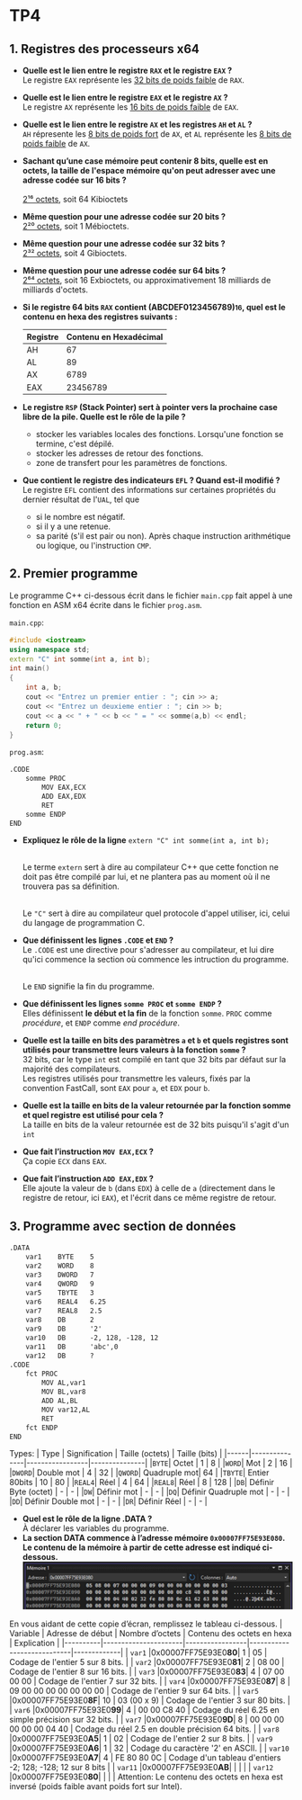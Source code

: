 # TP4
## 1. Registres des processeurs x64
- **Quelle est le lien entre le registre `RAX` et le registre `EAX` ?**
	<br>Le registre `EAX` représente les <u>32 bits de poids faible</u> de `RAX`.
- **Quelle est le lien entre le registre `EAX` et le registre `AX` ?** 
	<br>Le registre `AX` représente les <u>16 bits de poids faible</u> de `EAX`.
- **Quelle est le lien entre le registre `AX` et les registres `AH` et `AL` ?**
	<br>`AH` répresente les <u>8 bits de poids fort</u> de `AX`, et `AL` représente les <u>8 bits de poids faible</u> de `AX`.
- **Sachant qu’une case mémoire peut contenir 8 bits, quelle est en octets, la taille de l'espace mémoire qu'on peut adresser avec une adresse codée sur 16 bits ?**	
	<br><u>2¹⁶ octets</u>, soit 64 Kibioctets
- **Même question pour une adresse codée sur 20 bits ?** 
	<br><u>2²⁰ octets</u>, soit 1 Mébioctets.
- **Même question pour une adresse codée sur 32 bits ?** 
	<br><u>2³² octets</u>, soit 4 Gibioctets.
- **Même question pour une adresse codée sur 64 bits ?** 
	<br><u>2⁶⁴ octets</u>, soit 16 Exbioctets, ou approximativement 18 milliards de milliards d'octets.
- **Si le registre 64 bits `RAX` contient (ABCDEF0123456789)<small>16</small>, quel est le contenu en hexa des registres suivants :**

	| Registre | Contenu en Hexadécimal |
	|----------|------------------------|
	| AH       | 67                     |
	| AL       | 89                     |
	| AX       | 6789                   |
	| EAX      | 23456789               |

- **Le registre `RSP` (Stack Pointer) sert à pointer vers la prochaine case libre de la pile. Quelle est le rôle de la pile ?**
	- stocker les variables locales des fonctions. Lorsqu'une fonction se termine, c'est dépilé.
	- stocker les adresses de retour des fonctions.
	- zone de transfert pour les paramètres de fonctions.
- **Que contient le registre des indicateurs `EFL` ? Quand est-il modifié ?**
	<br>Le registre `EFL` contient des informations sur certaines propriétés du dernier résultat de l'`UAL`, tel que
	- si le nombre est négatif.
	- si il y a une retenue.
	- sa parité (s'il est pair ou non).
	Après chaque instruction arithmétique ou logique, ou l'instruction `CMP`.
## 2. Premier programme
Le programme C++ ci-dessous écrit dans le fichier `main.cpp` fait appel à une fonction en ASM x64 écrite dans le fichier `prog.asm`.
 
`main.cpp`:
```cpp
#include <iostream>
using namespace std;
extern "C" int somme(int a, int b);
int main()
{
	int a, b;
	cout << "Entrez un premier entier : "; cin >> a;
	cout << "Entrez un deuxieme entier : "; cin >> b;
	cout << a << " + " << b << " = " << somme(a,b) << endl;
	return 0;
}
```

`prog.asm`:
```x86asm
.CODE
	somme PROC
		MOV EAX,ECX
		ADD EAX,EDX
		RET
	somme ENDP
END
```

- **Expliquez le rôle de la ligne** ```extern "C" int somme(int a, int b);```

	<br>Le terme `extern` sert à dire au compilateur C++ que cette fonction ne doit pas être compilé par lui, et ne plantera pas au moment où il ne trouvera pas sa définition.

	<br>Le `"C"` sert à dire au compilateur quel protocole d'appel utiliser, ici, celui du langage de programmation C.

- **Que définissent les lignes `.CODE` et `END` ?**
	<br>Le `.CODE` est une directive pour s'adresser au compilateur, et lui dire qu'ici commence la section où commence les intruction du programme.

	<br>Le `END` signifie la fin du programme.
- **Que définissent les lignes `somme PROC` et `somme ENDP` ?**
	<br>Elles définissent **le début et la fin** de la fonction `somme`. `PROC` comme *procédure*, et `ENDP` comme *end procédure*.

- **Quelle est la taille en bits des paramètres `a` et `b` et quels registres sont utilisés pour transmettre leurs valeurs à la fonction `somme` ?**
	<br>32 bits, car le type `int` est compilé en tant que 32 bits par défaut sur la majorité des compilateurs. 
	<br>Les registres utilisés pour transmettre les valeurs, fixés par la convention FastCall, sont `EAX` pour `a`, et `EDX` pour `b`.

- **Quelle est la taille en bits de la valeur retournée par la fonction somme et quel registre est utilisé pour cela ?**
	<br>La taille en bits de la valeur retournée est de 32 bits puisqu'il s'agit d'un `int`
- **Que fait l’instruction `MOV EAX,ECX` ?**
	<br>Ça copie `ECX` dans `EAX`.
- **Que fait l’instruction `ADD EAX,EDX` ?**
	<br>Elle ajoute la valeur de `b` (dans `EDX`) à celle de `a` (directement dans le registre de retour, ici `EAX`), et l'écrit dans ce même registre de retour.

## 3. Programme avec section de données
```x86asm
.DATA
	var1	BYTE	5
	var2	WORD	8
	var3	DWORD	7
	var4	QWORD	9
	var5	TBYTE	3
	var6	REAL4	6.25
	var7	REAL8	2.5
	var8	DB		2
	var9	DB		'2'
	var10	DB		-2, 128, -128, 12
	var11	DB		'abc',0
	var12	DB		?
.CODE
	fct PROC
		MOV AL,var1
		MOV BL,var8
		ADD AL,BL
		MOV var12,AL
		RET
	fct ENDP
END
```
Types: 
| Type | Signification | Taille (octets) | Taille (bits) |
|------|---------------|-----------------|---------------|
|`BYTE`| Octet | 1 | 8 |
|`WORD`| Mot | 2 | 16 |
|`DWORD`| Double mot | 4 | 32 |
|`QWORD`| Quadruple mot| 64 |
|`TBYTE`| Entier 80bits | 10 | 80 |
|`REAL4`| Réel | 4 | 64 |
|`REAL8`| Réel | 8 | 128 |
|`DB`| Définir Byte (octet) | - | - |
|`DW`| Définir mot | - | - |
|`DQ`| Définir Quadruple mot  | - | - |
|`DD`| Définir Double mot | - | - |
|`DR`| Définir Réel | - | - |

- **Quel est le rôle de la ligne .DATA ?**
	<br>À déclarer les variables du programme.
- **La section DATA commence à l’adresse mémoire `0x00007FF75E93E080`. Le contenu de la mémoire à partir de cette adresse est indiqué ci-dessous.**
![Mémoire](memory.png)

En vous aidant de cette copie d’écran, remplissez le tableau ci-dessous. 
| Variable | Adresse de début     | Nombre d’octets | Contenu des octets en hexa | Explication |
|----------|----------------------|-----------------|----------------------------|-------------|
| `var1`   |0x00007FF75E93E0**80**| 1               | 05                         | Codage de l'entier 5 sur 8 bits. |
| `var2`   |0x00007FF75E93E0**81**| 2               | 08 00                      | Codage de l'entier 8 sur 16 bits. |
| `var3`   |0x00007FF75E93E0**83**| 4               | 07 00 00 00                | Codage de l'entier 7 sur 32 bits. |
| `var4`   |0x00007FF75E93E0**87**| 8               | 09 00 00 00 00 00 00 00    | Codage de l'entier 9 sur 64 bits. |
| `var5`   |0x00007FF75E93E0**8F**| 10              | 03 (00 x 9)                | Codage de l'entier 3 sur 80 bits. |
| `var6`   |0x00007FF75E93E0**99**| 4               | 00 00 C8 40                | Codage du réel 6.25 en simple précision sur 32 bits. |
| `var7`   |0x00007FF75E93E0**9D**| 8               | 00 00 00 00 00 00 04 40    | Codage du réel 2.5 en double précision 64 bits. |
| `var8`   |0x00007FF75E93E0**A5**| 1               | 02                         | Codage de l'entier 2 sur 8 bits. |
| `var9`   |0x00007FF75E93E0**A6**| 1               | 32                         | Codage du caractère '2' en ASCII. |
| `var10`  |0x00007FF75E93E0**A7**| 4               | FE 80 80 0C                | Codage d'un tableau d'entiers -2; 128; -128; 12 sur 8 bits |
| `var11`  |0x00007FF75E93E0**AB**|                 |                            |             |
| `var12`  |0x00007FF75E93E0**80**|                 |                            |             |
Attention: Le contenu des octets en hexa est inversé (poids faible avant poids fort sur Intel).